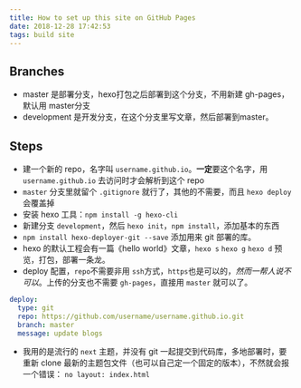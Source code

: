 ```yaml
---
title: How to set up this site on GitHub Pages
date: 2018-12-28 17:42:53
tags: build site
---
```


## Branches

- master 是部署分支，hexo打包之后部署到这个分支，不用新建 gh-pages，默认用 master分支
- development 是开发分支，在这个分支里写文章，然后部署到master。

## Steps

- 建一个新的 repo，名字叫 `username.github.io`。**一定**要这个名字，用 `username.github.io` 去访问时才会解析到这个 repo
- `master` 分支里就留个 `.gitignore` 就行了，其他的不需要，而且 `hexo deploy` 会覆盖掉
- 安装 hexo 工具：`npm install -g hexo-cli`
- 新建分支 `development`，然后 `hexo init`，`npm install`，添加基本的东西
- `npm install hexo-deployer-git --save` 添加用来 git 部署的库。
- hexo 的默认工程会有一篇《hello world》文章，`hexo s` `hexo g` `hexo d` 预览，打包，部署一条龙。
- deploy 配置，`repo`不需要非用 `ssh`方式，`https`也是可以的，_然而一帮人说不可以_。上传的分支也不需要 `gh-pages`，直接用 `master` 就可以了。

```yml
deploy:
  type: git
  repo: https://github.com/username/username.github.io.git
  branch: master
  message: update blogs
```

- 我用的是流行的 `next` 主题，并没有 git 一起提交到代码库，多地部署时，要重新 clone 最新的主题包文件（也可以自己定一个固定的版本），不然就会报一个错误： `no layout: index.html`
